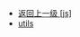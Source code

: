 - [返回上一级 [js]](page/web前端/视频相关/plyr/plyr-3.7.8/src/js/)
- [utils](page/web前端/视频相关/plyr/plyr-3.7.8/src/js/utils/)
